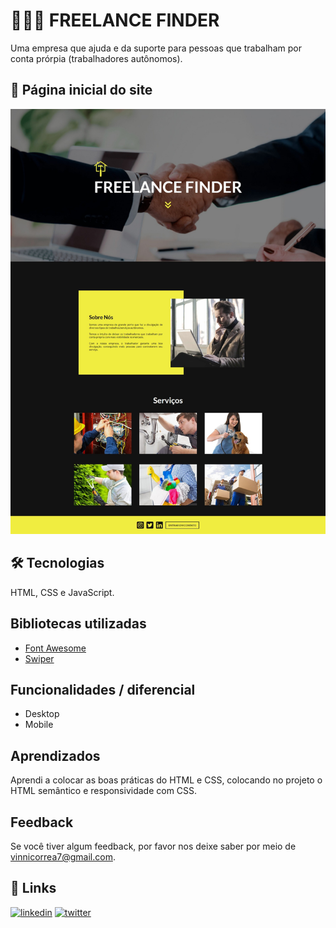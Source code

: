 
# 👨🏻‍💼 FREELANCE FINDER

Uma empresa que ajuda e da suporte para pessoas que trabalham por conta prórpia (trabalhadores autônomos).


## 📃 Página inicial do site

<p align="center">
  <img alt="" src="print-page.jpeg">
</p>


## 🛠 Tecnologias

HTML, CSS e JavaScript.


## Bibliotecas utilizadas

 - [Font Awesome](https://fontawesome.com/)
 - [Swiper](https://swiperjs.com/)


## Funcionalidades / diferencial

 - Desktop
 - Mobile


## Aprendizados

Aprendi a colocar as boas práticas do HTML e CSS, colocando no projeto o HTML semântico e responsividade com CSS.


## Feedback

Se você tiver algum feedback, por favor nos deixe saber por meio de vinnicorrea7@gmail.com.


## 🔗 Links

[![linkedin](https://img.shields.io/badge/linkedin-0A66C2?style=for-the-badge&logo=linkedin&logoColor=white)](https://www.linkedin.com/in/vinicius-graciano-5081501a1/)
[![twitter](https://img.shields.io/badge/twitter-1DA1F2?style=for-the-badge&logo=twitter&logoColor=white)](https://twitter.com/viniciuswx_)

